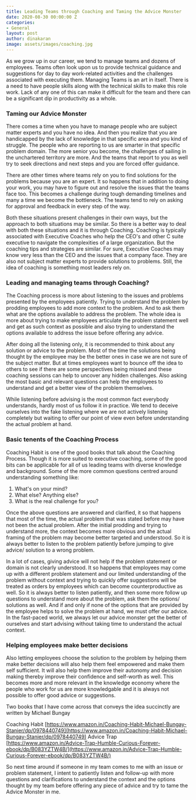 ```yaml
---
title: Leading Teams through Coaching and Taming the Advice Monster
date: 2020-08-30 00:00:00 Z
categories:
- General
layout: post
author: dinakaran
image: assets/images/coaching.jpg
---
```


As we grow up in our career, we tend to manage teams and dozens of employees. Teams often look upon us to provide technical guidance and suggestions for day to day work-related activities and the challenges associated with executing them. Managing Teams is an art in itself. There is a need to have people skills along with the technical skills to make this role work. Lack of any one of this can make it difficult for the team and there can be a significant dip in productivity as a whole.

### Taming  our Advice Monster 

There comes a time when you have to manage people who are subject matter experts and you have no idea. And then you realize that you are handicapped by the lack of knowledge in that specific area and you kind of struggle. The people who are reporting to us are smarter in that specific problem domain. The more senior you become, the challenges of sailing in the unchartered territory are more. And the teams that report to you as well try to seek directions and next steps and you are forced offer guidance.

There are other times where teams rely on you to find solutions for the problems because you are an expert. It so happens that in addition to doing your work, you may have to figure out and resolve the issues that the teams face too. This becomes a challenge during tough demanding timelines and many a time we become the bottleneck. The teams tend to rely on asking for approval and feedback in every step of the way.

Both these situations present challenges in their own ways, but the approach to both situations may be similar. So there is a better way to deal with both these situations and it is through Coaching. Coaching is typically associated with Executive Coaches who help the CEO's and other C suite executive to navigate the complexities of a large organization. But the coaching tips and strategies are similar. For sure, Executive Coaches may know very less than the CEO and the issues that a company face. They are also not subject matter experts to provide solutions to problems. Still, the idea of coaching is something most leaders rely on. 

### Leading and managing teams through Coaching?

The Coaching process is more about listening to the issues and problems presented by the employees patiently. Trying to understand the problem by prodding employees to add more context to the problem. And to ask them what are the options available to address the problem. The whole idea is more about trying to make employees articulate the problem statement well and get as such context as possible and also trying to understand the options available to address the issue before offering any advice.

After doing all the listening only, it is recommended to think about any solution or advice to the problem. Most of the time the solutions being thought by the employee may be the better ones in case we are not sure of the subject matter. But at times employees want to bounce off the idea to others to see if there are some perspectives being missed and these coaching sessions can help to uncover any hidden challenges. Also asking the most basic and relevant questions can help the employees to understand and get a better view of the problem themselves. 

While listening before advising is the most common fact everybody understands, hardly most of us follow it in practice. We tend to deceive ourselves into the fake listening where we are not actively listening completely but waiting to offer our point of view even before understanding the actual problem at hand.

### Basic tenents of the Coaching Process 

Coaching Habit is one of the good books that talk about the Coaching Process. Though it is more suited to executive coaching, some of the good bits can be applicable for all of us leading teams with diverse knowledge and background. Some of the more common questions centred around understanding something like: 

1. What's on your mind? 
2. What else? Anything else?
3. What is the real challenge for you? 


Once the above questions are answered and clarified, it so that happens that most of the time, the actual problem that was stated before may have not been the actual problem. After the initial prodding and trying to understand more, the context becomes more obvious and the actual framing of the problem may become better targeted and understood. So it is always better to listen to the problem patiently before jumping to give advice/ solution to a wrong problem.

In a lot of cases, giving advice will not help if the problem statement or domain is not clearly understood. It so happens that employees may come up with a different problem statement and our limited understanding of the problem without context and trying to quickly offer suggestions will be treated as orders by employees which can become counterproductive as well. So it is always better to listen patiently, and then some more follow up questions to understand more about the problem, ask them the options/ solutions as well. And if and only if none of the options that are provided by the employee helps to solve the problem at hand, we must offer our advice. In the fast-paced world, we always let our advice monster get the better of ourselves and start advising without taking time to understand the actual context.

### Helping employees make better decisions 

Also letting employees choose the solution to the problem by helping them make better decisions will also help them feel empowered and make them self sufficient. It will also help them improve their autonomy and decision making thereby improve their confidence and self-worth as well. This becomes more and more relevant in the knowledge economy where the people who work for us are more knowledgable and it is always not possible to offer good advice or suggestions.

Two books that I have come across that conveys the idea succinctly are written by Michael Bungay 

Coaching Habit   [https://www.amazon.in/Coaching-Habit-Michael-Bungay-Stanier/dp/0978440749](https://www.amazon.in/Coaching-Habit-Michael-Bungay-Stanier/dp/0978440749)
Advice Trap  [https://www.amazon.in/Advice-Trap-Humble-Curious-Forever-ebook/dp/B083YZTW4B/](https://www.amazon.in/Advice-Trap-Humble-Curious-Forever-ebook/dp/B083YZTW4B/)

So next time around if someone in my team comes to me with an issue or problem statement,  I intent to patiently listen and follow-up with more questions and clarifications to understand the context and the options thought by my team before offering any piece of advice and try to tame the Advice Monster in me.
